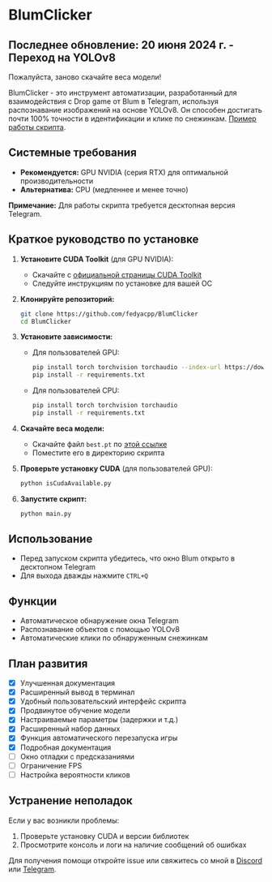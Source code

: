 # BlumClicker

## Последнее обновление: 20 июня 2024 г. - Переход на YOLOv8
Пожалуйста, заново скачайте веса модели!

BlumClicker - это инструмент автоматизации, разработанный для взаимодействия с Drop game от Blum в Telegram, используя распознавание изображений на основе YOLOv8. Он способен достигать почти 100% точности в идентификации и клике по снежинкам. [Пример работы скрипта](https://photos.app.goo.gl/TYiW38Hc1g3Qqbnu5).

## Системные требования

- **Рекомендуется:** GPU NVIDIA (серия RTX) для оптимальной производительности
- **Альтернатива:** CPU (медленнее и менее точно)

**Примечание:** Для работы скрипта требуется десктопная версия Telegram.

## Краткое руководство по установке

1. **Установите CUDA Toolkit** (для GPU NVIDIA):
   - Скачайте с [официальной страницы CUDA Toolkit](https://developer.nvidia.com/cuda-downloads)
   - Следуйте инструкциям по установке для вашей ОС

2. **Клонируйте репозиторий:**
   ```bash
   git clone https://github.com/fedyacpp/BlumClicker
   cd BlumClicker
   ```

3. **Установите зависимости:**
   - Для пользователей GPU:
     ```bash
     pip install torch torchvision torchaudio --index-url https://download.pytorch.org/whl/cu121
     pip install -r requirements.txt
     ```
   - Для пользователей CPU:
     ```bash
     pip install torch torchvision torchaudio
     pip install -r requirements.txt
     ```

4. **Скачайте веса модели:**
   - Скачайте файл `best.pt` по [этой ссылке](https://drive.google.com/file/d/1lUTl4GulseoWs_vhPnYp0qkIYaumKMNg/view?usp=sharing)
   - Поместите его в директорию скрипта

5. **Проверьте установку CUDA** (для пользователей GPU):
   ```bash
   python isCudaAvailable.py
   ```

6. **Запустите скрипт:**
   ```bash
   python main.py
   ```

## Использование

- Перед запуском скрипта убедитесь, что окно Blum открыто в десктопном Telegram
- Для выхода дважды нажмите `CTRL+Q`

## Функции

- Автоматическое обнаружение окна Telegram
- Распознавание объектов с помощью YOLOv8
- Автоматические клики по обнаруженным снежинкам

## План развития

- [x] Улучшенная документация
- [x] Расширенный вывод в терминал
- [x] Удобный пользовательский интерфейс скрипта
- [x] Продвинутое обучение модели
- [x] Настраиваемые параметры (задержки и т.д.)
- [x] Расширенный набор данных
- [x] Функция автоматического перезапуска игры
- [x] Подробная документация
- [ ] Окно отладки с предсказаниями
- [ ] Ограничение FPS
- [ ] Настройка вероятности кликов

## Устранение неполадок

Если у вас возникли проблемы:
1. Проверьте установку CUDA и версии библиотек
2. Просмотрите консоль и логи на наличие сообщений об ошибках

Для получения помощи откройте issue или свяжитесь со мной в [Discord](https://discord.com/users/fedyacpp) или [Telegram](t.me/fedyacpp).
